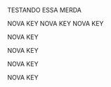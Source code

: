 <article class="markdown-body entry-content container-lg" itemprop="text"><p dir="auto">TESTANDO ESSA MERDA</p>
NOVA KEY
NOVA KEY
NOVA KEY
<p dir="auto">NOVA KEY</p>
<p dir="auto">NOVA KEY</p>

NOVA KEY
</article>
NOVA KEY